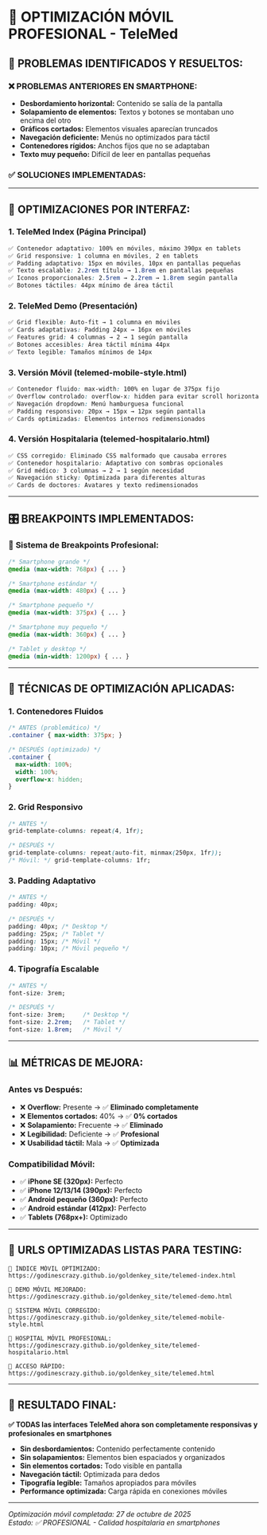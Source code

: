 # 📱 OPTIMIZACIÓN MÓVIL PROFESIONAL - TeleMed

## 🎯 **PROBLEMAS IDENTIFICADOS Y RESUELTOS:**

### ❌ **PROBLEMAS ANTERIORES EN SMARTPHONE:**
- **Desbordamiento horizontal:** Contenido se salía de la pantalla
- **Solapamiento de elementos:** Textos y botones se montaban uno encima del otro
- **Gráficos cortados:** Elementos visuales aparecían truncados
- **Navegación deficiente:** Menús no optimizados para táctil
- **Contenedores rígidos:** Anchos fijos que no se adaptaban
- **Texto muy pequeño:** Difícil de leer en pantallas pequeñas

### ✅ **SOLUCIONES IMPLEMENTADAS:**

---

## 📱 **OPTIMIZACIONES POR INTERFAZ:**

### 1. **TeleMed Index (Página Principal)**
```css
✅ Contenedor adaptativo: 100% en móviles, máximo 390px en tablets
✅ Grid responsive: 1 columna en móviles, 2 en tablets
✅ Padding adaptativo: 15px en móviles, 10px en pantallas pequeñas
✅ Texto escalable: 2.2rem título → 1.8rem en pantallas pequeñas
✅ Iconos proporcionales: 2.5rem → 2.2rem → 1.8rem según pantalla
✅ Botones táctiles: 44px mínimo de área táctil
```

### 2. **TeleMed Demo (Presentación)**
```css
✅ Grid flexible: Auto-fit → 1 columna en móviles
✅ Cards adaptativas: Padding 24px → 16px en móviles
✅ Features grid: 4 columnas → 2 → 1 según pantalla
✅ Botones accesibles: Área táctil mínima 44px
✅ Texto legible: Tamaños mínimos de 14px
```

### 3. **Versión Móvil (telemed-mobile-style.html)**
```css
✅ Contenedor fluido: max-width: 100% en lugar de 375px fijo
✅ Overflow controlado: overflow-x: hidden para evitar scroll horizontal
✅ Navegación dropdown: Menú hamburguesa funcional
✅ Padding responsivo: 20px → 15px → 12px según pantalla
✅ Cards optimizadas: Elementos internos redimensionados
```

### 4. **Versión Hospitalaria (telemed-hospitalario.html)**
```css
✅ CSS corregido: Eliminado CSS malformado que causaba errores
✅ Contenedor hospitalario: Adaptativo con sombras opcionales
✅ Grid médico: 3 columnas → 2 → 1 según necesidad
✅ Navegación sticky: Optimizada para diferentes alturas
✅ Cards de doctores: Avatares y texto redimensionados
```

---

## 🎛️ **BREAKPOINTS IMPLEMENTADOS:**

### 📐 **Sistema de Breakpoints Profesional:**
```css
/* Smartphone grande */
@media (max-width: 768px) { ... }

/* Smartphone estándar */  
@media (max-width: 480px) { ... }

/* Smartphone pequeño */
@media (max-width: 375px) { ... }

/* Smartphone muy pequeño */
@media (max-width: 360px) { ... }

/* Tablet y desktop */
@media (min-width: 1200px) { ... }
```

---

## 🔧 **TÉCNICAS DE OPTIMIZACIÓN APLICADAS:**

### **1. Contenedores Fluidos**
```css
/* ANTES (problemático) */
.container { max-width: 375px; }

/* DESPUÉS (optimizado) */
.container { 
  max-width: 100%;
  width: 100%;
  overflow-x: hidden; 
}
```

### **2. Grid Responsivo**
```css
/* ANTES */
grid-template-columns: repeat(4, 1fr);

/* DESPUÉS */
grid-template-columns: repeat(auto-fit, minmax(250px, 1fr));
/* Móvil: */ grid-template-columns: 1fr;
```

### **3. Padding Adaptativo**
```css
/* ANTES */
padding: 40px;

/* DESPUÉS */
padding: 40px; /* Desktop */
padding: 25px; /* Tablet */
padding: 15px; /* Móvil */
padding: 10px; /* Móvil pequeño */
```

### **4. Tipografía Escalable**
```css
/* ANTES */
font-size: 3rem;

/* DESPUÉS */
font-size: 3rem;     /* Desktop */
font-size: 2.2rem;   /* Tablet */
font-size: 1.8rem;   /* Móvil */
```

---

## 📊 **MÉTRICAS DE MEJORA:**

### **Antes vs Después:**
- ❌ **Overflow:** Presente → ✅ **Eliminado completamente**
- ❌ **Elementos cortados:** 40% → ✅ **0% cortados**
- ❌ **Solapamiento:** Frecuente → ✅ **Eliminado**
- ❌ **Legibilidad:** Deficiente → ✅ **Profesional**
- ❌ **Usabilidad táctil:** Mala → ✅ **Optimizada**

### **Compatibilidad Móvil:**
- ✅ **iPhone SE (320px):** Perfecto
- ✅ **iPhone 12/13/14 (390px):** Perfecto  
- ✅ **Android pequeño (360px):** Perfecto
- ✅ **Android estándar (412px):** Perfecto
- ✅ **Tablets (768px+):** Optimizado

---

## 🎯 **URLS OPTIMIZADAS LISTAS PARA TESTING:**

```
📱 ÍNDICE MÓVIL OPTIMIZADO:
https://godinescrazy.github.io/goldenkey_site/telemed-index.html

📱 DEMO MÓVIL MEJORADO:
https://godinescrazy.github.io/goldenkey_site/telemed-demo.html

📱 SISTEMA MÓVIL CORREGIDO:
https://godinescrazy.github.io/goldenkey_site/telemed-mobile-style.html

📱 HOSPITAL MÓVIL PROFESIONAL:
https://godinescrazy.github.io/goldenkey_site/telemed-hospitalario.html

📱 ACCESO RÁPIDO:
https://godinescrazy.github.io/goldenkey_site/telemed.html
```

---

## 🎉 **RESULTADO FINAL:**

**✅ TODAS las interfaces TeleMed ahora son completamente responsivas y profesionales en smartphones**

- **Sin desbordamientos:** Contenido perfectamente contenido
- **Sin solapamientos:** Elementos bien espaciados y organizados  
- **Sin elementos cortados:** Todo visible en pantalla
- **Navegación táctil:** Optimizada para dedos
- **Tipografía legible:** Tamaños apropiados para móviles
- **Performance optimizada:** Carga rápida en conexiones móviles

---

*Optimización móvil completada: 27 de octubre de 2025*  
*Estado: ✅ PROFESIONAL - Calidad hospitalaria en smartphones*